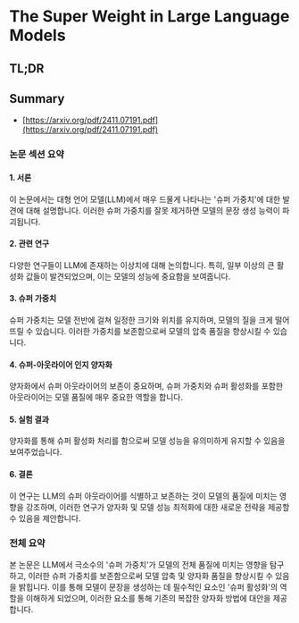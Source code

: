 # The Super Weight in Large Language Models
## TL;DR
## Summary
- [https://arxiv.org/pdf/2411.07191.pdf](https://arxiv.org/pdf/2411.07191.pdf)

### 논문 섹션 요약

#### 1. 서론
이 논문에서는 대형 언어 모델(LLM)에서 매우 드물게 나타나는 '슈퍼 가중치'에 대한 발견에 대해 설명합니다. 이러한 슈퍼 가중치를 잘못 제거하면 모델의 문장 생성 능력이 파괴됩니다.

#### 2. 관련 연구
다양한 연구들이 LLM에 존재하는 이상치에 대해 논의합니다. 특히, 일부 이상의 큰 활성화 값들이 발견되었으며, 이는 모델의 성능에 중요함을 보여줍니다.

#### 3. 슈퍼 가중치
슈퍼 가중치는 모델 전반에 걸쳐 일정한 크기와 위치를 유지하며, 모델의 질을 크게 떨어뜨릴 수 있습니다. 이러한 가중치를 보존함으로써 모델의 압축 품질을 향상시킬 수 있습니다.

#### 4. 슈퍼-아웃라이어 인지 양자화
양자화에서 슈퍼 아웃라이어의 보존이 중요하며, 슈퍼 가중치와 슈퍼 활성화를 포함한 아웃라이어는 모델 품질에 매우 중요한 역할을 합니다.

#### 5. 실험 결과
양자화를 통해 슈퍼 활성화 처리를 함으로써 모델 성능을 유의미하게 유지할 수 있음을 보여주었습니다.

#### 6. 결론
이 연구는 LLM의 슈퍼 아웃라이어를 식별하고 보존하는 것이 모델의 품질에 미치는 영향을 강조하며, 이러한 연구가 양자화 및 모델 성능 최적화에 대한 새로운 전략을 제공할 수 있음을 제안합니다.

### 전체 요약
본 논문은 LLM에서 극소수의 '슈퍼 가중치'가 모델의 전체 품질에 미치는 영향을 탐구하고, 이러한 슈퍼 가중치를 보존함으로써 모델 압축 및 양자화 품질을 향상시킬 수 있음을 밝힙니다. 이를 통해 모델이 문장을 생성하는 데 필수적인 요소인 '슈퍼 활성화'의 역할을 이해하게 되었으며, 이러한 요소를 통해 기존의 복잡한 양자화 방법에 대안을 제공합니다.